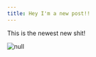 ```yaml
---
title: Hey I'm a new post!!
---
```

This is the newest new shit!

![null](/img/uploads/81i78x9o9hl--sl1500--1-.jpg)
